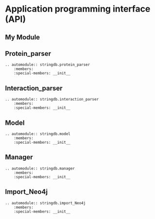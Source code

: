 # Application programming interface (API) 

## My Module

## Protein_parser

```{eval-rst}
.. automodule:: stringdb.protein_parser
    :members:
    :special-members: __init__
```

## Interaction_parser

```{eval-rst}
.. automodule:: stringdb.interaction_parser
    :members:
    :special-members: __init__
```

## Model

```{eval-rst}
.. automodule:: stringdb.model
    :members:
    :special-members: __init__
```

## Manager

```{eval-rst}
.. automodule:: stringdb.manager
    :members:
    :special-members: __init__
```
## Import_Neo4j

```{eval-rst}
.. automodule:: stringdb.import_Neo4j
    :members:
    :special-members: __init__
```